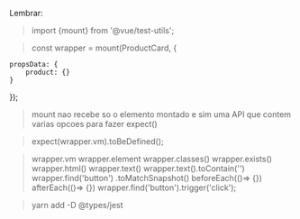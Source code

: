 Lembrar:

> import {mount} from '@vue/test-utils';

> const wrapper = mount(ProductCard, {

    propsData: {
        product: {}
    }

});

> mount nao recebe so o elemento montado e sim uma API que contem varias opcoes para fazer expect()

> expect(wrapper.vm).toBeDefined();

> wrapper.vm
> wrapper.element
> wrapper.classes()
> wrapper.exists()
> wrapper.html()
> wrapper.text()
> wrapper.text().toContain('')
> wrapper.find('button')
> .toMatchSnapshot()
> beforeEach(()=> {})
> afterEach(()=> {})
> wrapper.find('button').trigger('click');

> yarn add -D @types/jest
